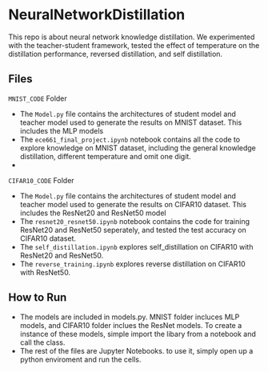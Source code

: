 # NeuralNetworkDistillation
This repo is about neural network knowledge distillation. We experimented with the teacher-student framework, tested the effect of temperature on the distillation performance, reversed distillation, and self distillation.

## Files

`MNIST_CODE` Folder

- The `Model.py` file contains the architectures of student model and teacher model used to generate the results on MNIST dataset. This includes the MLP models
- The `ece661_final_project.ipynb` notebook contains all the code to explore knowledge on MNIST dataset, including the general knowledge distillation, different temperature and omit one digit.
- 
`CIFAR10_CODE` Folder

- The `Model.py` file contains the architectures of student model and teacher model used to generate the results on CIFAR10 dataset. This includes the ResNet20 and ResNet50 model
- The `resnet20_resnet50.ipynb` notebook contains the code for training ResNet20 and ResNet50 seperately, and tested the test accuracy on CIFAR10 dataset.
- The `self_distillation.ipynb` explores self_distillation on CIFAR10 with ResNet20 and ResNet50.
- The `reverse_training.ipynb` explores reverse distillation on CIFAR10 with ResNet50.

## How to Run

- The models are included in models.py. MNIST folder incluces MLP models, and CIFAR10 folder inclues the ResNet models. To create a instance of these models, simple import the libary from a notebook and call the class.
- The rest of the files are Jupyter Notebooks. to use it, simply open up a python enviroment and run the cells.
